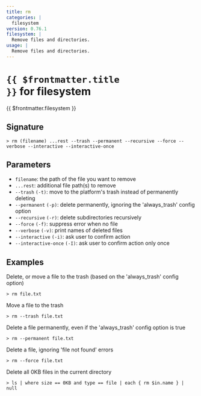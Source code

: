```yaml
---
title: rm
categories: |
  filesystem
version: 0.76.1
filesystem: |
  Remove files and directories.
usage: |
  Remove files and directories.
---
```


# <code>{{ $frontmatter.title }}</code> for filesystem

<div class='command-title'>{{ $frontmatter.filesystem }}</div>

## Signature

```> rm (filename) ...rest --trash --permanent --recursive --force --verbose --interactive --interactive-once```

## Parameters

 -  `filename`: the path of the file you want to remove
 -  `...rest`: additional file path(s) to remove
 -  `--trash` `(-t)`: move to the platform's trash instead of permanently deleting
 -  `--permanent` `(-p)`: delete permanently, ignoring the 'always_trash' config option
 -  `--recursive` `(-r)`: delete subdirectories recursively
 -  `--force` `(-f)`: suppress error when no file
 -  `--verbose` `(-v)`: print names of deleted files
 -  `--interactive` `(-i)`: ask user to confirm action
 -  `--interactive-once` `(-I)`: ask user to confirm action only once

## Examples

Delete, or move a file to the trash (based on the 'always_trash' config option)
```shell
> rm file.txt
```

Move a file to the trash
```shell
> rm --trash file.txt
```

Delete a file permanently, even if the 'always_trash' config option is true
```shell
> rm --permanent file.txt
```

Delete a file, ignoring 'file not found' errors
```shell
> rm --force file.txt
```

Delete all 0KB files in the current directory
```shell
> ls | where size == 0KB and type == file | each { rm $in.name } | null
```
